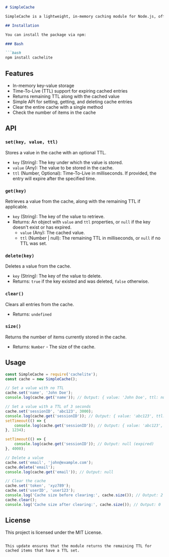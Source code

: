 ```markdown
# SimpleCache

SimpleCache is a lightweight, in-memory caching module for Node.js, offering basic caching functionalities with TTL (Time-To-Live) support.

## Installation

You can install the package via npm:

### Bash

```bash
npm install cachelite
```

## Features

- In-memory key-value storage
- Time-To-Live (TTL) support for expiring cached entries
- Returns remaining TTL along with the cached value
- Simple API for setting, getting, and deleting cache entries
- Clear the entire cache with a single method
- Check the number of items in the cache

## API

### `set(key, value, ttl)`

Stores a value in the cache with an optional TTL.

- `key` (String): The key under which the value is stored.
- `value` (Any): The value to be stored in the cache.
- `ttl` (Number, Optional): Time-To-Live in milliseconds. If provided, the entry will expire after the specified time.

### `get(key)`

Retrieves a value from the cache, along with the remaining TTL if applicable.

- `key` (String): The key of the value to retrieve.
- Returns: An object with `value` and `ttl` properties, or `null` if the key doesn't exist or has expired.
  - `value` (Any): The cached value.
  - `ttl` (Number | null): The remaining TTL in milliseconds, or `null` if no TTL was set.

### `delete(key)`

Deletes a value from the cache.

- `key` (String): The key of the value to delete.
- Returns: `true` if the key existed and was deleted, `false` otherwise.

### `clear()`

Clears all entries from the cache.

- Returns: `undefined`

### `size()`

Returns the number of items currently stored in the cache.

- Returns: `Number` - The size of the cache.

## Usage

```javascript
const SimpleCache = require('cachelite');
const cache = new SimpleCache();

// Set a value with no TTL
cache.set('name', 'John Doe');
console.log(cache.get('name')); // Output: { value: 'John Doe', ttl: null }

// Set a value with a TTL of 3 seconds
cache.set('sessionID', 'abc123', 3000);
console.log(cache.get('sessionID')); // Output: { value: 'abc123', ttl: <remaining TTL> }
setTimeout(() => {
    console.log(cache.get('sessionID')); // Output: { value: 'abc123', ttl: <remaining TTL> }
}, 1234);

setTimeout(() => {
    console.log(cache.get('sessionID')); // Output: null (expired)
}, 4000);

// Delete a value
cache.set('email', 'john@example.com');
cache.delete('email');
console.log(cache.get('email')); // Output: null

// Clear the cache
cache.set('token', 'xyz789');
cache.set('userID', 'user123');
console.log('Cache size before clearing:', cache.size()); // Output: 2
cache.clear();
console.log('Cache size after clearing:', cache.size()); // Output: 0
```

## License

This project is licensed under the MIT License.
```

This update ensures that the module returns the remaining TTL for cached items that have a TTL set.